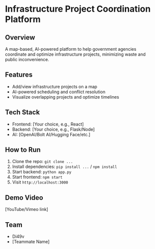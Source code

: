 # Infrastructure Project Coordination Platform

## Overview
A map-based, AI-powered platform to help government agencies coordinate and optimize infrastructure projects, minimizing waste and public inconvenience.

## Features
- Add/view infrastructure projects on a map
- AI-powered scheduling and conflict resolution
- Visualize overlapping projects and optimize timelines

## Tech Stack
- Frontend: [Your choice, e.g., React]
- Backend: [Your choice, e.g., Flask/Node]
- AI: [OpenAI/Bolt AI/Hugging Face/etc.]

## How to Run
1. Clone the repo: `git clone ...`
2. Install dependencies: `pip install ...` / `npm install`
3. Start backend: `python app.py`
4. Start frontend: `npm start`
5. Visit `http://localhost:3000`

## Demo Video
[YouTube/Vimeo link]

## Team
- Di49v
- [Teammate Name]